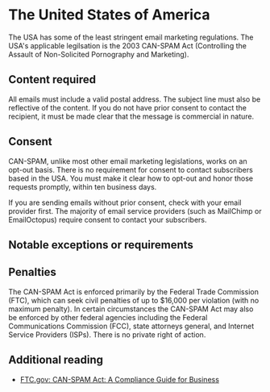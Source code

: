 # The United States of America
The USA has some of the least stringent email marketing regulations. The USA's applicable legilsation is the 2003 CAN-SPAM  Act (Controlling the Assault of Non-Solicited Pornography and Marketing).

## Content required
All emails must include a valid postal address. The subject line must also be reflective of the content. If you do not have prior consent to contact the recipient, it must be made clear that the message is commercial in nature. 

## Consent
CAN-SPAM, unlike most other email marketing legislations, works on an opt-out basis. There is no requirement for consent to contact subscribers based in the USA. You must make it clear how to opt-out and honor those requests promptly, within ten business days.

If you are sending emails without prior consent, check with your email provider first. The majority of email service providers (such as MailChimp or EmailOctopus) require consent to contact your subscribers.

## Notable exceptions or requirements


## Penalties
The CAN-SPAM Act is enforced primarily by the Federal Trade Commission (FTC), which can seek civil penalties of up to $16,000 per violation (with no maximum penalty). In certain circumstances the CAN-SPAM Act may also be enforced by  other federal agencies including the Federal Communications Commission (FCC), state attorneys general, and Internet Service Providers (ISPs). There is no private right of action.


## Additional reading
- [FTC.gov: CAN-SPAM Act: A Compliance Guide for Business](https://www.ftc.gov/tips-advice/business-center/guidance/can-spam-act-compliance-guide-business)
